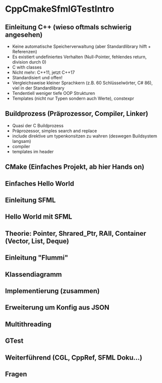 # CppCmakeSfmlGTestIntro
## Einleitung C++ (wieso oftmals schwierig angesehen)
 * Keine automatische Speicherverwaltung (aber Standardlibrary hilft + Referenzen)
 * Es existiert undefiniertes Verhalten (Null-Pointer, fehlendes return, division durch 0)
 * C with classes
 * Nicht mehr: C++11, jetzt C++17
 * Standardisiert und offen!
 * Vergleichsweise kleiner Sprachkern (z.B. 60 Schlüsselwörter, C# 86), viel in der Standardlibrary
 * Tendentiell weniger tiefe OOP Strukturen
 * Templates (nicht nur Typen sondern auch Werte), constexpr
 
## Buildprozess (Präprozessor, Compiler, Linker)
 * Quasi der C Buildprozess
 * Präprozessor, simples search and replace
 * include direktive um typenkonsitzen zu wahren (deswegen Buildsystem langsam)
 * compiler
 * templates im header
 
## CMake (Einfaches Projekt, ab hier Hands on)
## Einfaches Hello World
## Einleitung SFML
## Hello World mit SFML
## Theorie: Pointer, Shrared_Ptr, RAII, Container (Vector, List, Deque)
## Einleitung "Flummi"
## Klassendiagramm
## Implementierung (zusammen)
## Erweiterung um Konfig aus JSON
## Multithreading
## GTest
## Weiterführend (CGL, CppRef, SFML Doku...)
## Fragen

